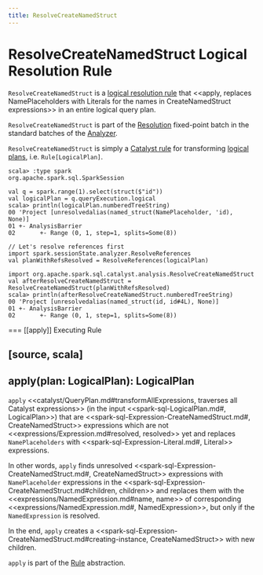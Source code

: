```yaml
---
title: ResolveCreateNamedStruct
---
```


# ResolveCreateNamedStruct Logical Resolution Rule

`ResolveCreateNamedStruct` is a [logical resolution rule](../Analyzer.md#batches) that <<apply, replaces NamePlaceholders with Literals for the names in CreateNamedStruct expressions>> in an entire logical query plan.

`ResolveCreateNamedStruct` is part of the [Resolution](../Analyzer.md#Resolution) fixed-point batch in the standard batches of the [Analyzer](../Analyzer.md).

`ResolveCreateNamedStruct` is simply a [Catalyst rule](../catalyst/Rule.md) for transforming [logical plans](../logical-operators/LogicalPlan.md), i.e. `Rule[LogicalPlan]`.

```text
scala> :type spark
org.apache.spark.sql.SparkSession

val q = spark.range(1).select(struct($"id"))
val logicalPlan = q.queryExecution.logical
scala> println(logicalPlan.numberedTreeString)
00 'Project [unresolvedalias(named_struct(NamePlaceholder, 'id), None)]
01 +- AnalysisBarrier
02       +- Range (0, 1, step=1, splits=Some(8))

// Let's resolve references first
import spark.sessionState.analyzer.ResolveReferences
val planWithRefsResolved = ResolveReferences(logicalPlan)

import org.apache.spark.sql.catalyst.analysis.ResolveCreateNamedStruct
val afterResolveCreateNamedStruct = ResolveCreateNamedStruct(planWithRefsResolved)
scala> println(afterResolveCreateNamedStruct.numberedTreeString)
00 'Project [unresolvedalias(named_struct(id, id#4L), None)]
01 +- AnalysisBarrier
02       +- Range (0, 1, step=1, splits=Some(8))
```

=== [[apply]] Executing Rule

[source, scala]
----
apply(plan: LogicalPlan): LogicalPlan
----

`apply` <<catalyst/QueryPlan.md#transformAllExpressions, traverses all Catalyst expressions>> (in the input <<spark-sql-LogicalPlan.md#, LogicalPlan>>) that are <<spark-sql-Expression-CreateNamedStruct.md#, CreateNamedStruct>> expressions which are not <<expressions/Expression.md#resolved, resolved>> yet and replaces `NamePlaceholders` with <<spark-sql-Expression-Literal.md#, Literal>> expressions.

In other words, `apply` finds unresolved <<spark-sql-Expression-CreateNamedStruct.md#, CreateNamedStruct>> expressions with `NamePlaceholder` expressions in the <<spark-sql-Expression-CreateNamedStruct.md#children, children>> and replaces them with the <<expressions/NamedExpression.md#name, name>> of corresponding <<expressions/NamedExpression.md#, NamedExpression>>, but only if the `NamedExpression` is resolved.

In the end, `apply` creates a <<spark-sql-Expression-CreateNamedStruct.md#creating-instance, CreateNamedStruct>> with new children.

`apply` is part of the [Rule](../catalyst/Rule.md#apply) abstraction.
